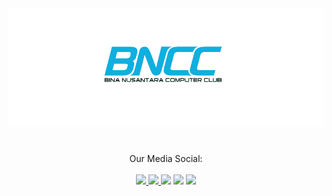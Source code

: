 <img src="https://github.com/BNCC-Malang/.github/blob/main/assets/Screenshot%202021-09-22%20at%2021-46-41%20BNCC.png">

#

<div align="center">
  Our Media Social:<br><br>
  <a href="https://www.instagram.com/bnccmalang/">
  <img src="https://img.shields.io/badge/Instagram-E4405F?style=for-the-badge&logo=instagram&logoColor=white">
  </a>
  <a href="#">
  <img src="https://img.shields.io/badge/Line-00C300?style=for-the-badge&logo=line&logoColor=white">
  </a>
  <a href"#">
  <img src="https://img.shields.io/badge/TikTok-000000?style=for-the-badge&logo=tiktok&logoColor=white">
  </a>
  <a href"#">
    <img src="https://img.shields.io/badge/WhatsApp-25D366?style=for-the-badge&logo=whatsapp&logoColor=white">
  </a>
  <a href="#">
   <img src="https://img.shields.io/badge/Microsoft_Teams-6264A7?style=for-the-badge&logo=microsoft-teams&logoColor=white">
  </a>
  
</div>

